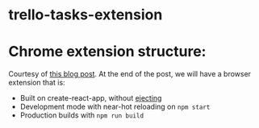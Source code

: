 # trello-tasks-extension

# Chrome extension structure:

Courtesy of [this blog post](http://rubberduck.io/blog/browser-extensions-react). At the end of the post, we will have a browser extension that is:

- Built on create-react-app, without [ejecting](https://github.com/facebook/create-react-app/blob/master/packages/react-scripts/template/README.md#npm-run-eject)
- Development mode with near-hot reloading on `npm start`
- Production builds with `npm run build`
